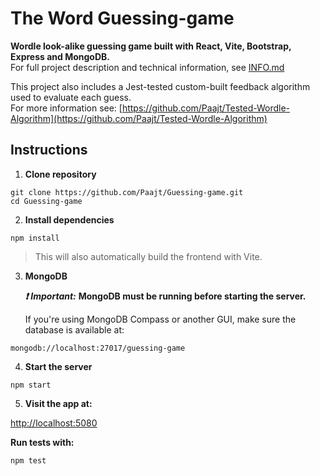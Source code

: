 # The Word Guessing-game

**Wordle look-alike guessing game built with React, Vite, Bootstrap, Express and MongoDB.**  
For full project description and technical information, see [INFO.md](./INFO.md)

This project also includes a Jest-tested custom-built feedback algorithm used to evaluate each guess.  
For more information see: [https://github.com/Paajt/Tested-Wordle-Algorithm](https://github.com/Paajt/Tested-Wordle-Algorithm)

## Instructions

1. **Clone repository**

```
git clone https://github.com/Paajt/Guessing-game.git
cd Guessing-game
```

2. **Install dependencies**

```
npm install
```

> This will also automatically build the frontend with Vite.

3. **MongoDB**

   **_❗_** **_Important:_** **MongoDB must be running before starting the server.**

   If you're using MongoDB Compass or another GUI, make sure the database is available at:

```
mongodb://localhost:27017/guessing-game
```

4. **Start the server**

```
npm start
```

5. **Visit the app at:**

[http://localhost:5080](http://localhost:5080)

**Run tests with:**

```
npm test
```
